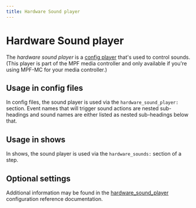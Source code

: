```yaml
---
title: Hardware Sound player
---
```


# Hardware Sound player


The *hardware sound player* is a
[config player](index.md)
that's used to control sounds. (This player is part of the MPF media
controller and only available if you're using MPF-MC for your media
controller.)

## Usage in config files

In config files, the sound player is used via the
`hardware_sound_player:` section. Event names that will trigger sound
actions are nested sub-headings and sound names are either listed as
nested sub-headings below that.

## Usage in shows

In shows, the sound player is used via the `hardware_sounds:` section of
a step.

## Optional settings

Additional information may be found in the
[hardware_sound_player](../config/hardware_sound_player.md) configuration reference documentation.
